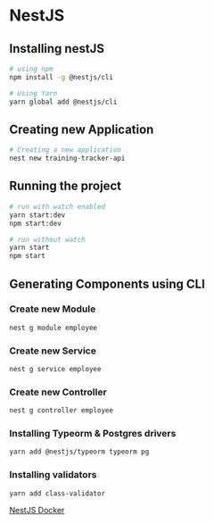 # NestJS

## Installing nestJS

``` bash 
# using npm 
npm install -g @nestjs/cli

# Using Yarn
yarn global add @nestjs/cli
```

## Creating new Application

``` bash 
# Creating a new application 
nest new training-tracker-api
```

## Running the project
``` bash
# run with watch enabled
yarn start:dev
npm start:dev

# run without watch
yarn start
npm start
```

## Generating Components using CLI


### Create new Module
``` bash
nest g module employee
```

### Create new Service
``` bash
nest g service employee
```

### Create new Controller
``` bash
nest g controller employee
```


### Installing Typeorm & Postgres drivers

``` bash
yarn add @nestjs/typeorm typeorm pg
```

### Installing validators

``` bash 
yarn add class-validator 
```



[NestJS Docker](https://blog.logrocket.com/containerized-development-nestjs-docker/)

